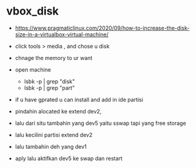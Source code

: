 # vbox_disk
- https://www.pragmaticlinux.com/2020/09/how-to-increase-the-disk-size-in-a-virtualbox-virtual-machine/

- click tools > media , and chose u disk
- chnage the memory to ur want
- open machine
  - lsbk -p | grep "disk"
  - lsbk -p | grep "part"
- if u have gprated u can install and add in ide partisi
- pindahin alocated ke extend dev2,
- lalu dari situ tambahin yang dev5 yaitu sswap tapi yang free storage
- lalu kecilini partisi extend dev2
- lalu tambahin deh yang dev1
- aply lalu aktifkan dev5 ke swap dan restart